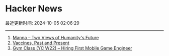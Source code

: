 # Hacker News

最近更新时间: 2024-10-05 02:06:29

--- 
1. [Manna – Two Views of Humanity's Future](https://marshallbrain.com/manna1) 
2. [Vaccines, Past and Present](https://www.science.org/content/blog-post/vaccines-past-and-present) 
3. [Gym Class (YC W22) – Hiring First Mobile Game Engineer](https://www.ycombinator.com/companies/gym-class-by-irl-studios/jobs/BigNKT1-mobile-game-engineer-senior-staff-principal) 

